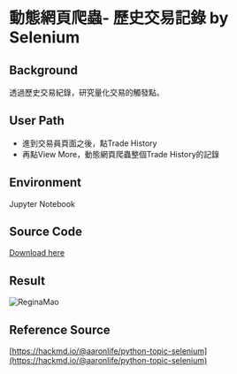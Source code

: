 # 動態網頁爬蟲- 歷史交易記錄 by Selenium

## Background
透過歷史交易紀錄，研究量化交易的觸發點。

## User Path
* 進到交易員頁面之後，點Trade History
* 再點View More，動態網頁爬蟲整個Trade History的記錄

## Environment
Jupyter Notebook 

## Source Code
[Download here](https://github.com/reginamao/pythonwebcrawler/blob/main/Bing%20X_Trade%20History%20by%20Selenium.ipynb)

## Result
![ReginaMao](https://imgur.com/aaxVuem.png "Tradehistory")

## Reference Source
[https://hackmd.io/@aaronlife/python-topic-selenium](https://hackmd.io/@aaronlife/python-topic-selenium)
